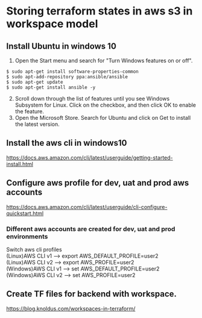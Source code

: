 # Storing terraform states in aws s3 in workspace model
## Install Ubuntu in windows 10
1. Open the Start menu and search for "Turn Windows features on or off".  
```$ sudo apt-get update  
$ sudo apt-get install software-properties-common  
$ sudo apt-add-repository ppa:ansible/ansible    
$ sudo apt-get update  
$ sudo apt-get install ansible -y  
```
2. Scroll down through the list of features until you see Windows Subsystem for Linux. Click on the checkbox, and then click OK to enable the feature.  
3. Open the Microsoft Store. Search for Ubuntu and click on Get to install the latest version.  
## Install the aws cli in windows10 
https://docs.aws.amazon.com/cli/latest/userguide/getting-started-install.html
## Configure aws profile for dev, uat and prod aws accounts
https://docs.aws.amazon.com/cli/latest/userguide/cli-configure-quickstart.html
### Different aws accounts are created for dev, uat and prod environments
Switch aws cli profiles   
(Linux)AWS CLI v1  -->  export AWS_DEFAULT_PROFILE=user2   
(Linux)AWS CLI v2  -->  export AWS_PROFILE=user2   
(Windows)AWS CLI v1  -->  set AWS_DEFAULT_PROFILE=user2   
(Windows)AWS CLI v2  -->  set AWS_PROFILE=user2   
## Create TF files for backend with workspace.
https://blog.knoldus.com/workspaces-in-terraform/
